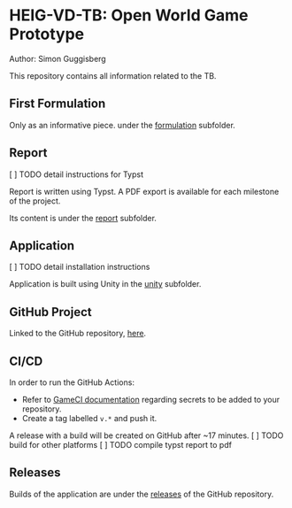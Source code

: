 # HEIG-VD-TB: Open World Game Prototype

Author: Simon Guggisberg

This repository contains all information related to the TB.

## First Formulation

Only as an informative piece. under the [formulation](/formulation/TB_first_formulation_OWP.typ) subfolder.

## Report

[ ] TODO detail instructions for Typst

Report is written using Typst.
A PDF export is available for each milestone of the project.

Its content is under the [report](/report/main.typ) subfolder.

## Application

[ ] TODO detail installation instructions

Application is built using Unity in the [unity](/unity/) subfolder.

## GitHub Project

Linked to the GitHub repository, [here](https://github.com/users/GuggisbergSimon/projects/2).

## CI/CD

In order to run the GitHub Actions:
- Refer to [GameCI documentation](https://game.ci/docs/github/activation) regarding secrets to be added to your repository.
- Create a tag labelled `v.*` and push it.

A release with a build will be created on GitHub after ~17 minutes.
[ ] TODO build for other platforms
[ ] TODO compile typst report to pdf

## Releases

Builds of the application are under the [releases](https://github.com/GuggisbergSimon/HEIG-VD-TB/releases/latest) of the GitHub repository.
